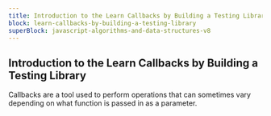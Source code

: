 ```yaml
---
title: Introduction to the Learn Callbacks by Building a Testing Library
block: learn-callbacks-by-building-a-testing-library
superBlock: javascript-algorithms-and-data-structures-v8
---
```


## Introduction to the Learn Callbacks by Building a Testing Library

Callbacks are a tool used to perform operations that can sometimes vary depending on what function is passed
in as a parameter.
